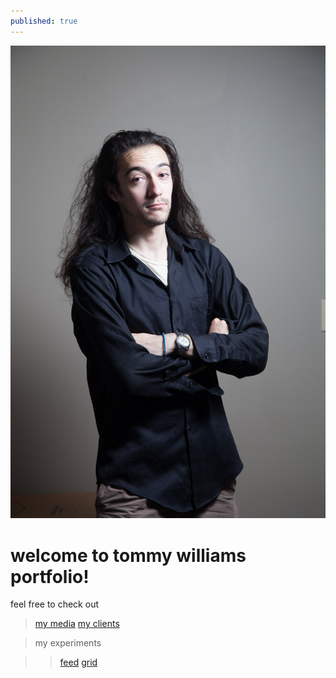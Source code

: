 ```yaml
---
published: true
---
```

<img src="assets/img/wommyBig.jpg" class="wommyImg">

# welcome to tommy williams portfolio!

feel free to check out 

> [my media](/media)
> [my clients](/experience/clients)

> my experiments

> > [feed](/experiments/feed)
> > [grid](/experiments/grid)


